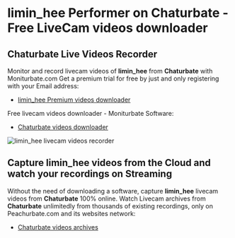 # limin_hee Performer on Chaturbate - Free LiveCam videos downloader

## Chaturbate Live Videos Recorder

Monitor and record livecam videos of **limin_hee** from **Chaturbate** with Moniturbate.com
Get a premium trial for free by just and only registering with your Email address:
* [limin_hee Premium videos downloader](https://moniturbate.com/request-demo-licence-key.html)

Free livecam videos downloader - Moniturbate Software:
* [Chaturbate videos downloader](https://moniturbate.com/moniturbate-download-software.html)

![limin_hee livecam videos recorder](https://peachurnet.com/templates/moniturbate-software.png)


## Capture limin_hee videos from the Cloud and watch your recordings on Streaming

Without the need of downloading a software, capture **limin_hee** livecam videos from **Chaturbate** 100% online.
Watch Livecam archives from **Chaturbate** unlimitedly from thousands of existing recordings, only on Peachurbate.com and its websites network:
* [Chaturbate videos archives](https://peachurnet.com/)